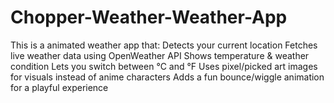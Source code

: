 # Chopper-Weather-Weather-App
This is a animated weather app that: Detects your current location Fetches live weather data using OpenWeather API Shows temperature &amp; weather condition Lets you switch between °C and °F Uses pixel/picked art images for visuals instead of anime characters Adds a fun bounce/wiggle animation for a playful experience
